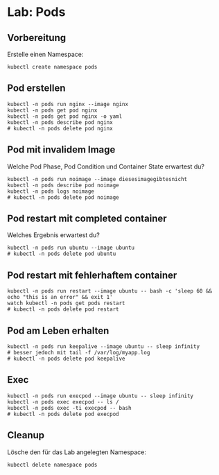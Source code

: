 # Lab: Pods

## Vorbereitung

Erstelle einen Namespace:

```shell
kubectl create namespace pods
```

## Pod erstellen

```shell
kubectl -n pods run nginx --image nginx
kubectl -n pods get pod nginx
kubectl -n pods get pod nginx -o yaml
kubectl -n pods describe pod nginx
# kubectl -n pods delete pod nginx
```

## Pod mit invalidem Image
Welche Pod Phase, Pod Condition und Container State erwartest du? 

```shell
kubectl -n pods run noimage --image diesesimagegibtesnicht
kubectl -n pods describe pod noimage
kubectl -n pods logs noimage
# kubectl -n pods delete pod noimage
```

## Pod restart mit completed container
Welches Ergebnis erwartest du? 

```shell
kubectl -n pods run ubuntu --image ubuntu
# kubectl -n pods delete pod ubuntu
```

## Pod restart mit fehlerhaftem container

```shell
kubectl -n pods run restart --image ubuntu -- bash -c 'sleep 60 && echo "this is an error" && exit 1'
watch kubectl -n pods get pods restart
# kubectl -n pods delete pod restart
```

## Pod am Leben erhalten

```shell
kubectl -n pods run keepalive --image ubuntu -- sleep infinity
# besser jedoch mit tail -f /var/log/myapp.log
# kubectl -n pods delete pod keepalive
```

## Exec

```shell
kubectl -n pods run execpod --image ubuntu -- sleep infinity
kubectl -n pods exec execpod -- ls /
kubectl -n pods exec -ti execpod -- bash
# kubectl -n pods delete pod execpod
```

## Cleanup

Lösche den für das Lab angelegten Namespace:

```shell
kubectl delete namespace pods
```
